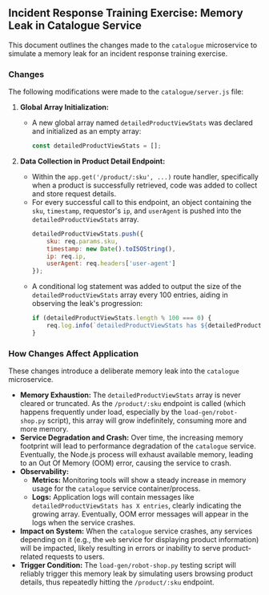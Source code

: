 ## Incident Response Training Exercise: Memory Leak in Catalogue Service

This document outlines the changes made to the `catalogue` microservice to simulate a memory leak for an incident response training exercise.

### Changes

The following modifications were made to the `catalogue/server.js` file:

1.  **Global Array Initialization:**
    *   A new global array named `detailedProductViewStats` was declared and initialized as an empty array:
        ```javascript
        const detailedProductViewStats = [];
        ```

2.  **Data Collection in Product Detail Endpoint:**
    *   Within the `app.get('/product/:sku', ...)` route handler, specifically when a product is successfully retrieved, code was added to collect and store request details.
    *   For every successful call to this endpoint, an object containing the `sku`, `timestamp`, requestor's `ip`, and `userAgent` is pushed into the `detailedProductViewStats` array.
        ```javascript
        detailedProductViewStats.push({
            sku: req.params.sku,
            timestamp: new Date().toISOString(),
            ip: req.ip,
            userAgent: req.headers['user-agent']
        });
        ```
    *   A conditional log statement was added to output the size of the `detailedProductViewStats` array every 100 entries, aiding in observing the leak's progression:
        ```javascript
        if (detailedProductViewStats.length % 100 === 0) {
            req.log.info(`detailedProductViewStats has ${detailedProductViewStats.length} entries.`);
        }
        ```

### How Changes Affect Application

These changes introduce a deliberate memory leak into the `catalogue` microservice.

*   **Memory Exhaustion:** The `detailedProductViewStats` array is never cleared or truncated. As the `/product/:sku` endpoint is called (which happens frequently under load, especially by the `load-gen/robot-shop.py` script), this array will grow indefinitely, consuming more and more memory.
*   **Service Degradation and Crash:** Over time, the increasing memory footprint will lead to performance degradation of the `catalogue` service. Eventually, the Node.js process will exhaust available memory, leading to an Out Of Memory (OOM) error, causing the service to crash.
*   **Observability:**
    *   **Metrics:** Monitoring tools will show a steady increase in memory usage for the `catalogue` service container/process.
    *   **Logs:** Application logs will contain messages like `detailedProductViewStats has X entries`, clearly indicating the growing array. Eventually, OOM error messages will appear in the logs when the service crashes.
*   **Impact on System:** When the `catalogue` service crashes, any services depending on it (e.g., the `web` service for displaying product information) will be impacted, likely resulting in errors or inability to serve product-related requests to users.
*   **Trigger Condition:** The `load-gen/robot-shop.py` testing script will reliably trigger this memory leak by simulating users browsing product details, thus repeatedly hitting the `/product/:sku` endpoint.